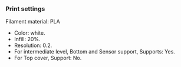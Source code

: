 ### Print settings
Filament material: PLA

* Color: white.
* Infill: 20%.
* Resolution: 0.2.
* For intermediate level, Bottom and Sensor support, Supports: Yes.
* For Top cover, Support: No.